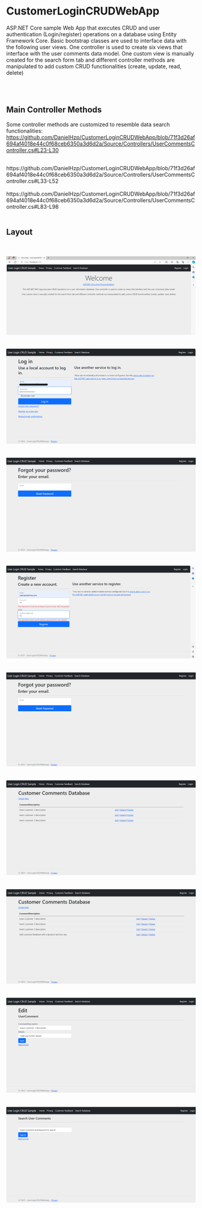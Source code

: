 # CustomerLoginCRUDWebApp
 ASP.NET Core sample Web App that executes CRUD and user authentication (Login/register) operations on a database using Entity Framework Core. 
 Basic bootstrap classes are used to interface data with the following user views.
One controller is used to create six views that interface with the user comments data model.
One custom view is manually created for the search form tab and different controller methods are manipulated to add custom CRUD functionalities (create, update, read, delete)

<br/>

<br/>

## Main Controller Methods
Some controller methods are customized to resemble data search functionalities:
https://github.com/DanielHzp/CustomerLoginCRUDWebApp/blob/71f3d26af694af4018e44c0f68ceb6350a3d6d2a/Source/Controllers/UserCommentsController.cs#L23-L30
<br/>

<br/>
https://github.com/DanielHzp/CustomerLoginCRUDWebApp/blob/71f3d26af694af4018e44c0f68ceb6350a3d6d2a/Source/Controllers/UserCommentsController.cs#L33-L52
<br/>

<br/>
https://github.com/DanielHzp/CustomerLoginCRUDWebApp/blob/71f3d26af694af4018e44c0f68ceb6350a3d6d2a/Source/Controllers/UserCommentsController.cs#L83-L98

<br/>

<br/>

## Layout
<br/>

<br/>

<img src="/Source/Images/Welcome Page.PNG">

<br/>

<br/>

<br/>

<img src="/Source/Images/UserLoginView.PNG">

<br/>

<br/>

<br/>

<img src="/Source/Images/UserLoginViewForgotPass.PNG">

<br/>

<br/>

<br/>

<img src="/Source/Images/UserRegisterView.PNG">

<br/>

<br/>

<br/>

<img src="/Source/Images/UserLoginViewForgotPass.PNG">

<br/>

<br/>

<br/>

<img src="/Source/Images/CustomerFeedbackView.PNG">

<br/>

<br/>

<br/>

<img src="/Source/Images/AddCommentView.PNG">

<br/>

<br/>

<br/>

<img src="/Source/Images/EditCommentView.PNG">

<br/>

<br/>

<br/>

<img src="/Source/Images/SearchUserCommentView.PNG">







 
